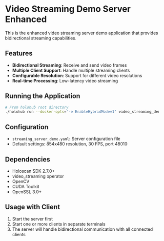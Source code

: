 # Video Streaming Demo Server Enhanced

This is the enhanced video streaming server demo application that provides bidirectional streaming capabilities.

## Features

- **Bidirectional Streaming**: Receive and send video frames
- **Multiple Client Support**: Handle multiple streaming clients
- **Configurable Resolution**: Support for different video resolutions
- **Real-time Processing**: Low-latency video streaming

## Running the Application

```bash
# From holohub root directory
./holohub run --docker-opts='-e EnableHybridMode=1' video_streaming_demo_server --language cpp
```

## Configuration

- `streaming_server_demo.yaml`: Server configuration file
- Default settings: 854x480 resolution, 30 FPS, port 48010

## Dependencies

- Holoscan SDK 2.7.0+
- video_streaming operator
- OpenCV
- CUDA Toolkit
- OpenSSL 3.0+

## Usage with Client

1. Start the server first
2. Start one or more clients in separate terminals
3. The server will handle bidirectional communication with all connected clients
